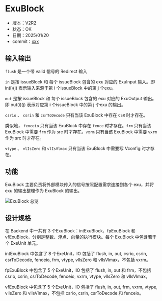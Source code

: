 # ExuBlock

- 版本：V2R2
- 状态：OK
- 日期：2025/01/20
- commit：[xxx](https://github.com/OpenXiangShan/XiangShan/tree/xxx)

## 输入输出

`flush` 是一个带 valid 信号的 Redirect 输入

`in` 是按 issueBlock 和 每个 issueBlock 包含的 exu 对应的 ExuInput 输入。即 in(i)(j) 表示输入来源于第 i
个issueBlock 中的第 j 个exu。

`out` 是按 issueBlock 和 每个 issueBlock 包含的 exu 对应的 ExuOutput 输出。即 out(i)(j) 表示对应第 i
个issueBlock 中的第 j 个exu 的输出。

`csrio` 、 `csrin` 和 `csrToDecode` 只有当该 ExuBlock 中存在 `CSR` 时才存在。

类似地， `fenceio` 只有当该 ExuBlock 中存在 `fence` 时才存在。`frm` 只有当该 ExuBlock 中需要 `frm` 作为
src 时才存在。`vxrm` 只有当该 ExuBlock 中需要 `vxrm` 作为 src 时才存在。

`vtype` 、 `vlIsZero` 和 `vlIsVlmax` 只有当该 ExuBlock 中需要写 Vconfig 时才存在。

## 功能

ExuBlock 主要负责将外部模块传入的信号按照配置需求连接到各个 exu，并将 exu 的输出整理作为 ExuBlock 的输出。

![ExuBlock 总览](./figure/ExuBlock-Overview.svg)

## 设计规格

在 Backend 中一共有 3 个ExuBlock：intExuBlock，fpExuBlock 和
vfExuBlock，分别是整数、浮点、向量的执行模块。每个 ExuBlock 中包含若干个 ExeUnit 单元。

intExuBlock 中包含了 8 个ExeUnit，IO 包括了 flush, in, out, csrio, csrin, csrToDecode,
fenceio, frm, vtype, vlIsZero 和 vlIsVlmax，不包括 vxrm。

fpExuBlock 中包含了 5 个ExeUnit，IO 包括了 flush, in, out 和 frm，不包括 csrio, csrin,
csrToDecode, fenceio, vxrm, vtype, vlIsZero 和 vlIsVlmax。

vfExuBlock 中包含了 5 个ExeUnit，IO 包括了 flush, in, out, frm, vxrm, vtype, vlIsZero 和
vlIsVlmax，不包括 csrio, csrin, csrToDecode 和 fenceio。
